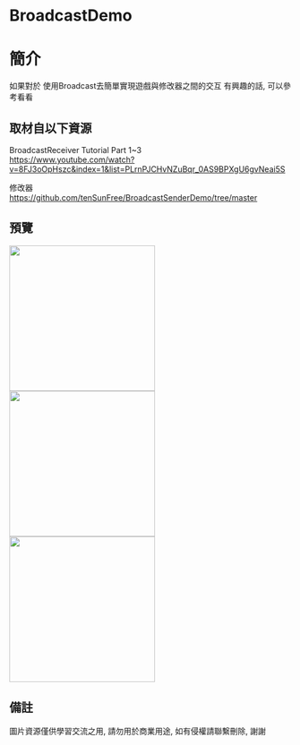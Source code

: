 # BroadcastDemo

簡介
==================================
如果對於 使用Broadcast去簡單實現遊戲與修改器之間的交互 有興趣的話, 可以參考看看                                   

取材自以下資源
--------
BroadcastReceiver Tutorial Part 1~3                               
https://www.youtube.com/watch?v=8FJ3oOpHszc&index=1&list=PLrnPJCHvNZuBqr_0AS9BPXgU6gvNeai5S

修改器                                 
https://github.com/tenSunFree/BroadcastSenderDemo/tree/master
                          
預覽
--------
<p align="left">
  <img src="https://i.imgur.com/qtdmPk9.png" width="260"/>
  <img src="https://i.imgur.com/CEOPy54.png" width="260"/>
  <img src="https://i.imgur.com/JJGVocj.png" width="260"/>
</p> 

備註
--------
圖片資源僅供學習交流之用, 請勿用於商業用途, 如有侵權請聯繫刪除, 謝謝
